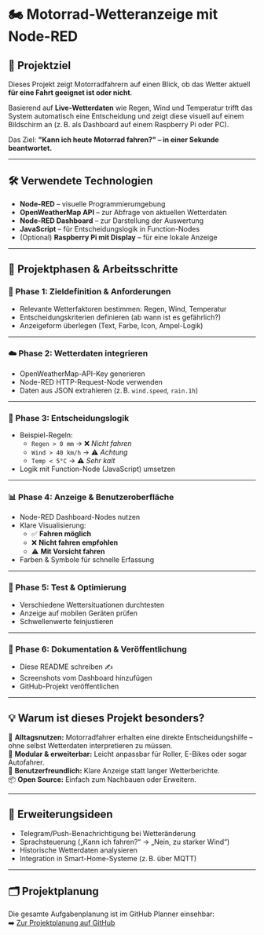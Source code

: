 # 🏍️ Motorrad-Wetteranzeige mit Node-RED

## 🎯 Projektziel

Dieses Projekt zeigt Motorradfahrern auf einen Blick, ob das Wetter aktuell **für eine Fahrt geeignet ist oder nicht**. 

Basierend auf **Live-Wetterdaten** wie Regen, Wind und Temperatur trifft das System automatisch eine Entscheidung und zeigt diese visuell auf einem Bildschirm an (z. B. als Dashboard auf einem Raspberry Pi oder PC).  

Das Ziel: **"Kann ich heute Motorrad fahren?" – in einer Sekunde beantwortet.**

---

## 🛠️ Verwendete Technologien

- **Node-RED** – visuelle Programmierumgebung
- **OpenWeatherMap API** – zur Abfrage von aktuellen Wetterdaten
- **Node-RED Dashboard** – zur Darstellung der Auswertung
- **JavaScript** – für Entscheidungslogik in Function-Nodes
- (Optional) **Raspberry Pi mit Display** – für eine lokale Anzeige

---

## 🧠 Projektphasen & Arbeitsschritte

### 📌 Phase 1: Zieldefinition & Anforderungen
- Relevante Wetterfaktoren bestimmen: Regen, Wind, Temperatur
- Entscheidungskriterien definieren (ab wann ist es gefährlich?)
- Anzeigeform überlegen (Text, Farbe, Icon, Ampel-Logik)

---

### ☁️ Phase 2: Wetterdaten integrieren
- OpenWeatherMap-API-Key generieren
- Node-RED HTTP-Request-Node verwenden
- Daten aus JSON extrahieren (z. B. `wind.speed`, `rain.1h`)

---

### 🧮 Phase 3: Entscheidungslogik
- Beispiel-Regeln:
  - `Regen > 0 mm` → ❌ *Nicht fahren*
  - `Wind > 40 km/h` → ⚠️ *Achtung*
  - `Temp < 5°C` → ⚠️ *Sehr kalt*
- Logik mit Function-Node (JavaScript) umsetzen

---

### 📊 Phase 4: Anzeige & Benutzeroberfläche
- Node-RED Dashboard-Nodes nutzen
- Klare Visualisierung:
  - ✅ **Fahren möglich**
  - ❌ **Nicht fahren empfohlen**
  - ⚠️ **Mit Vorsicht fahren**
- Farben & Symbole für schnelle Erfassung

---

### 🔁 Phase 5: Test & Optimierung
- Verschiedene Wettersituationen durchtesten
- Anzeige auf mobilen Geräten prüfen
- Schwellenwerte feinjustieren

---

### 📝 Phase 6: Dokumentation & Veröffentlichung
- Diese README schreiben ✍️
- Screenshots vom Dashboard hinzufügen
- GitHub-Projekt veröffentlichen

---

## 💡 Warum ist dieses Projekt besonders?

🚀 **Alltagsnutzen:** Motorradfahrer erhalten eine direkte Entscheidungshilfe – ohne selbst Wetterdaten interpretieren zu müssen.  
🧩 **Modular & erweiterbar:** Leicht anpassbar für Roller, E-Bikes oder sogar Autofahrer.  
🎨 **Benutzerfreundlich:** Klare Anzeige statt langer Wetterberichte.  
📦 **Open Source:** Einfach zum Nachbauen oder Erweitern.

---

## 🧪 Erweiterungsideen

- Telegram/Push-Benachrichtigung bei Wetteränderung
- Sprachsteuerung („Kann ich fahren?“ → „Nein, zu starker Wind“)
- Historische Wetterdaten analysieren
- Integration in Smart-Home-Systeme (z. B. über MQTT)

---

## 🗂 Projektplanung

Die gesamte Aufgabenplanung ist im GitHub Planner einsehbar:  
➡️ [Zur Projektplanung auf GitHub](https://github.com/ErnMa511/Motorrad-Wetteranzeige-mit-Node-RED/projects/1)

